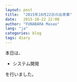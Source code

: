 ```yaml
---
layout: post
title:  "2015年10月22日の出来事"
date:   2015-10-22 22:00
author: "FUNABARA Masao"
lang: "ja"
categories: blog
tags: diary
---
```


本日は、

* システム開発

を行いました。
